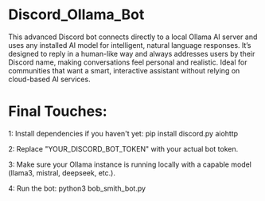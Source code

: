 # Discord_Ollama_Bot
This advanced Discord bot connects directly to a local Ollama AI server and uses any installed AI model for intelligent, natural language responses. It’s designed to reply in a human-like way and always addresses users by their Discord name, making conversations feel personal and realistic. Ideal for communities that want a smart, interactive assistant without relying on cloud-based AI services.


# Final Touches:
1: Install dependencies if you haven't yet:
pip install discord.py aiohttp


2: Replace "YOUR_DISCORD_BOT_TOKEN" with your actual bot token.

3: Make sure your Ollama instance is running locally with a capable model (llama3, mistral, deepseek, etc.).

4: Run the bot:
python3 bob_smith_bot.py
